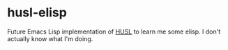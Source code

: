 # husl-elisp

Future Emacs Lisp implementation of [HUSL](http://www.husl-colors.org/) to learn me some elisp. I don't actually know what I'm doing.
